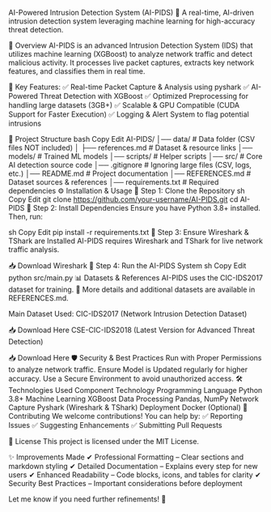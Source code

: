 AI-Powered Intrusion Detection System (AI-PIDS) 🚀
A real-time, AI-driven intrusion detection system leveraging machine learning for high-accuracy threat detection.

📌 Overview
AI-PIDS is an advanced Intrusion Detection System (IDS) that utilizes machine learning (XGBoost) to analyze network traffic and detect malicious activity. It processes live packet captures, extracts key network features, and classifies them in real time.

🔹 Key Features:
✅ Real-time Packet Capture & Analysis using pyshark
✅ AI-Powered Threat Detection with XGBoost
✅ Optimized Preprocessing for handling large datasets (3GB+)
✅ Scalable & GPU Compatible (CUDA Support for Faster Execution)
✅ Logging & Alert System to flag potential intrusions

📂 Project Structure
bash
Copy
Edit
AI-PIDS/
│── data/                     # Data folder (CSV files NOT included)
│   ├── references.md         # Dataset & resource links
│── models/                   # Trained ML models
│── scripts/                  # Helper scripts
│── src/                      # Core AI detection source code
│── .gitignore                # Ignoring large files (CSV, logs, etc.)
│── README.md                 # Project documentation
│── REFERENCES.md              # Dataset sources & references
│── requirements.txt          # Required dependencies
⚙ Installation & Usage
🔹 Step 1: Clone the Repository
sh
Copy
Edit
git clone https://github.com/your-username/AI-PIDS.git
cd AI-PIDS
🔹 Step 2: Install Dependencies
Ensure you have Python 3.8+ installed. Then, run:

sh
Copy
Edit
pip install -r requirements.txt
🔹 Step 3: Ensure Wireshark & TShark are Installed
AI-PIDS requires Wireshark and TShark for live network traffic analysis.

📥 Download Wireshark
🔹 Step 4: Run the AI-PIDS System
sh
Copy
Edit
python src/main.py
📊 Datasets & References
AI-PIDS uses the CIC-IDS2017 dataset for training.
📄 More details and additional datasets are available in REFERENCES.md.

Main Dataset Used:
CIC-IDS2017 (Network Intrusion Detection Dataset)

📥 Download Here
CSE-CIC-IDS2018 (Latest Version for Advanced Threat Detection)

📥 Download Here
🛡 Security & Best Practices
Run with Proper Permissions to analyze network traffic.
Ensure Model is Updated regularly for higher accuracy.
Use a Secure Environment to avoid unauthorized access.
🛠 Technologies Used
Component	Technology
Programming Language	Python 3.8+
Machine Learning	XGBoost
Data Processing	Pandas, NumPy
Network Capture	Pyshark (Wireshark & TShark)
Deployment	Docker (Optional)
📢 Contributing
We welcome contributions! You can help by:
✅ Reporting Issues
✅ Suggesting Enhancements
✅ Submitting Pull Requests

📜 License
This project is licensed under the MIT License.

✨ Improvements Made
✔ Professional Formatting – Clear sections and markdown styling
✔ Detailed Documentation – Explains every step for new users
✔ Enhanced Readability – Code blocks, icons, and tables for clarity
✔ Security Best Practices – Important considerations before deployment

Let me know if you need further refinements! 🚀